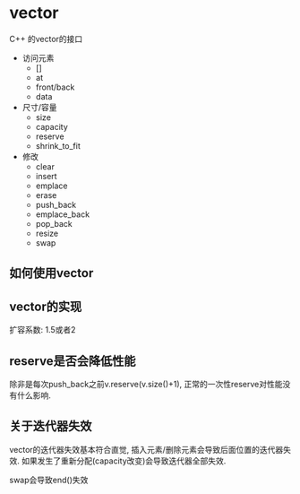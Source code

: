 # vector

C++ 的vector的接口

- 访问元素
  - \[\]
  - at
  - front/back
  - data
- 尺寸/容量
  - size
  - capacity
  - reserve
  - shrink_to_fit
- 修改
  - clear
  - insert
  - emplace
  - erase
  - push_back
  - emplace_back
  - pop_back
  - resize
  - swap

## 如何使用vector

## vector的实现

扩容系数: 1.5或者2

## reserve是否会降低性能

除非是每次push_back之前v.reserve(v.size()+1), 正常的一次性reserve对性能没有什么影响.

## 关于迭代器失效

vector的迭代器失效基本符合直觉, 插入元素/删除元素会导致后面位置的迭代器失效. 如果发生了重新分配(capacity改变)会导致迭代器全部失效.

swap会导致end()失效
